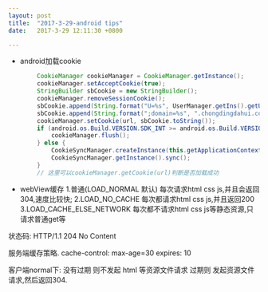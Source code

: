 ```yaml
---
layout: post
title:  "2017-3-29-android tips"
date:   2017-3-29 12:11:30 +0800

---
```

* android加载cookie
```java
        CookieManager cookieManager = CookieManager.getInstance();
        cookieManager.setAcceptCookie(true);
        StringBuilder sbCookie = new StringBuilder();
        cookieManager.removeSessionCookie();
        sbCookie.append(String.format("U=%s", UserManager.getIns().getUser().getSessionToken()));
        sbCookie.append(String.format(";domain=%s", ".chongdingdahui.com"));//domain必须要.开头 不然加载不进去
        cookieManager.setCookie(url, sbCookie.toString());
        if (android.os.Build.VERSION.SDK_INT >= android.os.Build.VERSION_CODES.LOLLIPOP) {
            cookieManager.flush();
        } else {
            CookieSyncManager.createInstance(this.getApplicationContext());
            CookieSyncManager.getInstance().sync();
        }
        // 这里可以cookieManager.getCookie(url)判断是否加载成功
```
* webView缓存
1.普通(LOAD_NORMAL 默认) 每次请求html css js,并且会返回304,速度比较快;
2.LOAD_NO_CACHE 每次都请求html css js,并且返回200
3.LOAD_CACHE_ELSE_NETWORK 每次都不请求html css js等静态资源,只请求普通get等


状态码:
HTTP/1.1 204 No Content

服务端缓存策略.
cache-control: max-age=30
expires: 10

客户端normal下:
没有过期 则不发起 html 等资源文件请求
过期则 发起资源文件请求,然后返回304.


